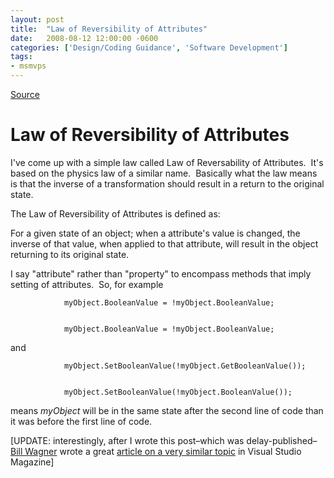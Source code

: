 ```yaml
---
layout: post
title:  "Law of Reversibility of Attributes"
date:   2008-08-12 12:00:00 -0600
categories: ['Design/Coding Guidance', 'Software Development']
tags:
- msmvps
---
```

[Source](http://blogs.msmvps.com/peterritchie/2008/08/13/law-of-reversibility-of-attributes/ "Permalink to Law of Reversibility of Attributes")

# Law of Reversibility of Attributes

I've come up with a simple law called Law of Reversability of Attributes.  It's based on the physics law of a similar name.  Basically what the law means is that the inverse of a transformation should result in a return to the original state.

The Law of Reversibility of Attributes is defined as:

For a given state of an object; when a attribute's value is changed, the inverse of that value, when applied to that attribute, will result in the object returning to its original state.

I say "attribute" rather than "property" to encompass methods that imply setting of attributes.  So, for example
    
    
                myObject.BooleanValue = !myObject.BooleanValue;
    
    
                myObject.BooleanValue = !myObject.BooleanValue;

and
    
    
                myObject.SetBooleanValue(!myObject.GetBooleanValue());
    
    
                myObject.SetBooleanValue(!myObject.BooleanValue());

means _myObject_ will be in the same state after the second line of code than it was before the first line of code.

[UPDATE: interestingly, after I wrote this post–which was delay-published–[Bill Wagner][1] wrote a great [article on a very similar topic][2] in Visual Studio Magazine]

[1]: http://srtsolutions.com/blogs/billwagner/default.aspx
[2]: http://visualstudiomagazine.com/columns/article.aspx?editorialsid=2719


